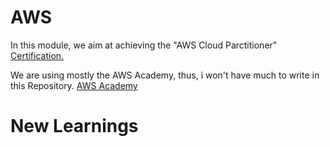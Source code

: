# AWS

In this module, we aim at achieving the "AWS Cloud Parctitioner" [Certification.](https://aws.amazon.com/de/certification/certified-cloud-practitioner/)

We are using mostly the AWS Academy, thus, i won't have much to write in this Repository.
[AWS Academy](https://awsacademy.instructure.com/)

# New Learnings
